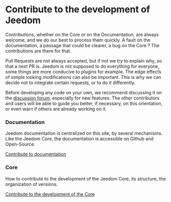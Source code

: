 # Contribute to the development of Jeedom

Contributions, whether on the Core or on the Documentation, are always welcome, and we do our best to process them quickly. A fault on the documentation, a passage that could be clearer, a bug on the Core ? The contributions are there for that.

Pull Requests are not always accepted, but if not we try to explain why, so that a next PR is. Jeedom is not supposed to do everything for everyone, some things are more conducive to plugins for example. The edge effects of simple looking modifications can also be important. This is why we can decide not to integrate certain requests, or to do it differently.

Before developing any code on your own, we recommend discussing it on the [discussion forum](https://community.jeedom.com/), especially for new features. The other contributors and users will be able to guide you better, if necessary, on this orientation, or even warn if others are already working on it.

### Documentation

Jeedom documentation is centralized on this site, by several mechanisms. Like the Jeedom Core, the documentation is accessible on Github and Open-Source.

[Contribute to documentation](/en_US/contribute/doc)

### Core

How to contribute to the development of the Jeedom Core, its structure, the organization of versions.

[Contribute to the development of the Core](/en_US/contribute/core)